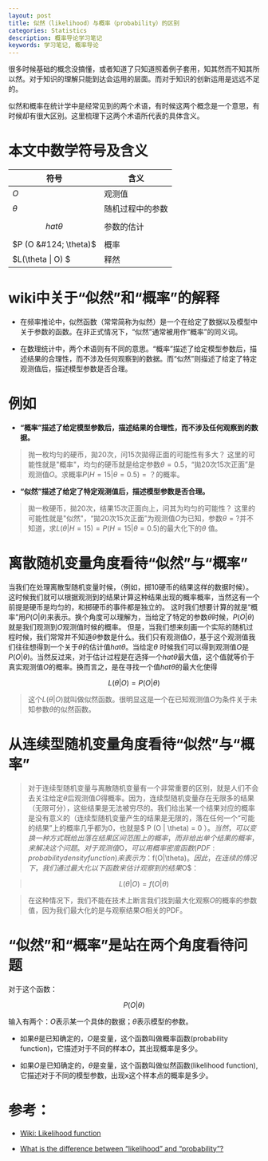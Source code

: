 ```yaml
---
layout: post
title: 似然（likelihood）与概率（probability）的区别
categories: Statistics
description: 概率导论学习笔记
keywords: 学习笔记, 概率导论
---
```


  很多时候基础的概念没搞懂，或者知道了只知道照着例子套用，知其然而不知其所以然。对于知识的理解只能到达会运用的层面。而对于知识的创新运用是远远不足的。
  
  似然和概率在统计学中是经常见到的两个术语，有时候这两个概念是一个意思，有时候却有很大区别。这里梳理下这两个术语所代表的具体含义。
  
  
# 本文中数学符号及含义

| 符号 | 含义 |
|--------|--------|
| $O$    |     观测值   |
| $\theta$    |    随机过程中的参数    |
| $$hat{\theta}$$   |   参数的估计     |
| $P (O &#124; \theta)$   |    概率    |
| $L(\theta &#124; O) $   |      释然  |


# wiki中关于“似然”和“概率”的解释

* 在频率推论中，似然函数（常常简称为似然）是一个在给定了数据以及模型中关于参数的函数。在非正式情况下，“似然”通常被用作“概率”的同义词。

* 在数理统计中，两个术语则有不同的意思。“概率”描述了给定模型参数后，描述结果的合理性，而不涉及任何观察到的数据。而“似然”则描述了给定了特定观测值后，描述模型参数是否合理。

# 例如

* **“概率”描述了给定模型参数后，描述结果的合理性，而不涉及任何观察到的数据。**

> 抛一枚均匀的硬币，拋20次，问15次拋得正面的可能性有多大？
> 这里的可能性就是"概率"，均匀的硬币就是给定参数$\theta=0.5$，“拋20次15次正面”是观测值$O$。求概率$P (H=15 | \theta=0.5) = ？$的概率。

* **“似然”描述了给定了特定观测值后，描述模型参数是否合理。**

> 拋一枚硬币，拋20次，结果15次正面向上，问其为均匀的可能性？
> 这里的可能性就是"似然"，“拋20次15次正面”为观测值$O$为已知，参数$\theta=?$并不知道，求$L(\theta | H=15) = P (H=15 | \theta=0.5)$的最大化下的$\theta$ 值。

# 离散随机变量角度看待“似然”与“概率”

  当我们在处理离散型随机变量时候，（例如，掷10硬币的结果这样的数据时候）。这时候我们就可以根据观测到的结果计算这种结果出现的概率概率，当然这有一个前提是硬币是均匀的，和掷硬币的事件都是独立的。
  这时我们想要计算的就是“概率”用$P (O | \theta)$来表示。换个角度可以理解为，当给定了特定的参数$\theta$时候，$P (O | \theta)$就是我们观测到$O$观测值时候的概率。
  但是，当我们想来刻画一个实际的随机过程时候，我们常常并不知道$\theta$参数是什么。我们只有观测值$O$，基于这个观测值我们往往想得到一个关于$\theta$的估计值$hat{\theta}$。当给定$\theta$ 时候我们可以得到观测值$O$是$P (O | \theta)$。当然反过来，对于估计过程是在选择一个$hat{\theta}$最大值，这个值就等价于真实观测值$O$的概率。换而言之，是在寻找一个值$hat{\theta}$的最大化使得

  $$ L(\theta | O) = P (O | \theta) $$

>这个$L(\theta | O)$就叫做似然函数。很明显这是一个在已知观测值$O$为条件关于未知参数$\theta$的似然函数。

# 从连续型随机变量角度看待“似然”与“概率”

  >对于连续型随机变量与离散随机变量有一个非常重要的区别，就是人们不会去关注给定$\theta$后观测值$O$得概率。因为，连续型随机变量存在无限多的结果（无限可分），这些结果是无法被穷尽的。我们给出某一个结果对应的概率是没有意义的（连续型随机变量产生的结果是无限的，落在任何一个“可能的结果”上的概率几乎都为0，也就是$ P (O | \theta) = 0 ）$。当然，可以变换一种方式既给出落在结果区间范围上的概率，而非给出单个结果的概率，来解决这个问题。对于观测值$O$，可以用概率密度函数(PDF:probability density function)来表示为：$f(O|\theta)$。因此，在连续的情况下，我们通过最大化以下函数来估计观察到的结果$O$：

  >$$ L(\theta | O) = f(O | \theta) $$

  >在这种情况下，我们不能在技术上断言我们找到最大化观察$O$的概率的参数值，因为我们最大化的是与观察结果$O$相关的PDF。

# “似然”和“概率”是站在两个角度看待问题

  对于这个函数：

  $$ P (O | \theta) $$

  输入有两个：$O$表示某一个具体的数据；$\theta$表示模型的参数。

* 如果$\theta$是已知确定的，$O$是变量，这个函数叫做概率函数(probability function)，它描述对于不同的样本$O$，其出现概率是多少。

* 如果$O$是已知确定的，$\theta$是变量，这个函数叫做似然函数(likelihood function), 它描述对于不同的模型参数，出现x这个样本点的概率是多少。



# 参考：
* [Wiki: Likelihood function](https:\en.wikipedia.org\wiki\Likelihood_function)

* [What is the difference between “likelihood” and “probability”?](https:\stats.stackexchange.com\questions\2641\what-is-the-difference-between-likelihood-and-probability)